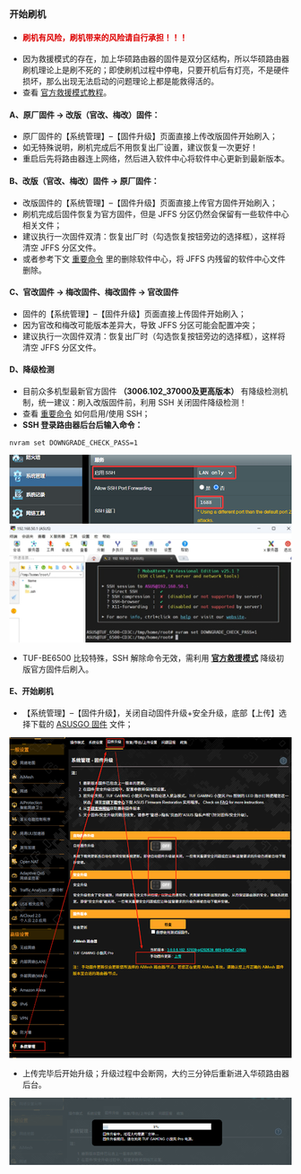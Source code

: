 ### 开始刷机

* #### <font color="#dd0000">刷机有风险，刷机带来的风险请自行承担！！！</font><br />
* 因为救援模式的存在，加上华硕路由器的固件是双分区结构，所以华硕路由器刷机理论上是刷不死的；即使刷机过程中停电，只要开机后有灯亮，不是硬件损坏，那么出现无法启动的问题理论上都是能救得活的。
* 查看 [官方救援模式教程](https://mp.weixin.qq.com/s/zMTRnGBGwnkKbA2fUJar0Q)。

#### A、原厂固件 → 改版（官改、梅改）固件：
* 原厂固件的【系统管理】–【固件升级】页面直接上传改版固件开始刷入；
* 如无特殊说明，刷机完成后不用恢复出厂设置，建议恢复一次更好！
* 重启后先将路由器连上网络，然后进入软件中心将软件中心更新到最新版本。

#### B、改版（官改、梅改）固件 → 原厂固件：
* 改版固件的【系统管理】–【固件升级】页面直接上传官方固件开始刷入；
* 刷机完成后固件恢复为官方固件，但是 JFFS 分区仍然会保留有一些软件中心相关文件；
* 建议执行一次固件双清：恢复出厂时（勾选恢复按钮旁边的选择框），这样将清空 JFFS 分区文件。
* 或者参考下文 [重要命令](/zh/guide/asus/flash/flash_command.html) 里的删除软件中心，将 JFFS 内残留的软件中心文件删除。

#### C、官改固件 → 梅改固件、梅改固件 → 官改固件
* 固件的【系统管理】–【固件升级】页面直接上传固件开始刷入；
* 因为官改和梅改可能版本差异大，导致 JFFS 分区可能会配置冲突；
* 建议执行一次固件双清：恢复出厂时（勾选恢复按钮旁边的选择框），这样将清空 JFFS 分区文件。

#### D、降级检测
* 目前众多机型最新官方固件 **（3006.102_37000及更高版本）** 有降级检测机制，统一建议：刷入改版固件前，利用 SSH 关闭固件降级检测！
* 查看 [重要命令](/zh/guide/asus/flash/flash_command.html) 如何启用/使用 SSH；
* **SSH 登录路由器后台后输入命令：**
```
nvram set DOWNGRADE_CHECK_PASS=1
```
![image](./image/04.png)
![image](./image/05.png)

* TUF-BE6500 比较特殊，SSH 解除命令无效，需利用 **[官方救援模式](https://mp.weixin.qq.com/s/shwsLCCKrkKN0Xi739z51Q)** 降级初版官方固件后刷入。

#### E、开始刷机

* 【系统管理】–【固件升级】，关闭自动固件升级+安全升级，底部【上传】选择下载的 [ASUSGO 固件](https://www.asusgo.com/firmware) 文件；

![image](./image/06.png)

* 上传完毕后开始升级；升级过程中会断网，大约三分钟后重新进入华硕路由器后台。

![image](./image/07.png)
